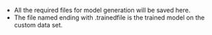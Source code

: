 - All the required files for model generation will be saved here.
- The file named ending with .trainedfile is the trained model on the custom data set.
